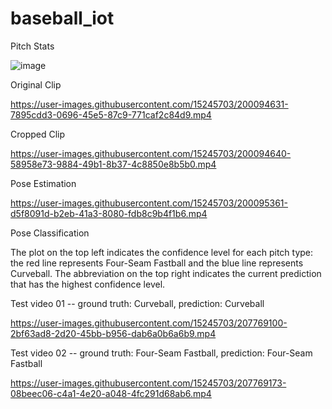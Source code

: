 # baseball_iot
Pitch Stats

![image](https://user-images.githubusercontent.com/15245703/200095597-fc682ecb-e2e4-4eeb-9c4a-7c0959328047.png)

Original Clip

https://user-images.githubusercontent.com/15245703/200094631-7895cdd3-0696-45e5-87c9-771caf2c84d9.mp4

Cropped Clip

https://user-images.githubusercontent.com/15245703/200094640-58958e73-9884-49b1-8b37-4c8850e8b5b0.mp4

Pose Estimation

https://user-images.githubusercontent.com/15245703/200095361-d5f8091d-b2eb-41a3-8080-fdb8c9b4f1b6.mp4

Pose Classification

The plot on the top left indicates the confidence level for each pitch type: the red line represents Four-Seam Fastball and the blue line represents Curveball. The abbreviation on the top right indicates the current prediction that has the highest confidence level.

Test video 01 -- ground truth: Curveball, prediction: Curveball

https://user-images.githubusercontent.com/15245703/207769100-2bf63ad8-2d20-45bb-b956-dab6a0b6a6b9.mp4

Test video 02 -- ground truth: Four-Seam Fastball, prediction: Four-Seam Fastball

https://user-images.githubusercontent.com/15245703/207769173-08beec06-c4a1-4e20-a048-4fc291d68ab6.mp4




